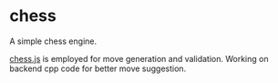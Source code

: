 # chess
A simple chess engine.

[chess.js](https://github.com/jhlywa/chess.js) is employed for move generation and validation.
Working on backend cpp code for better move suggestion.
